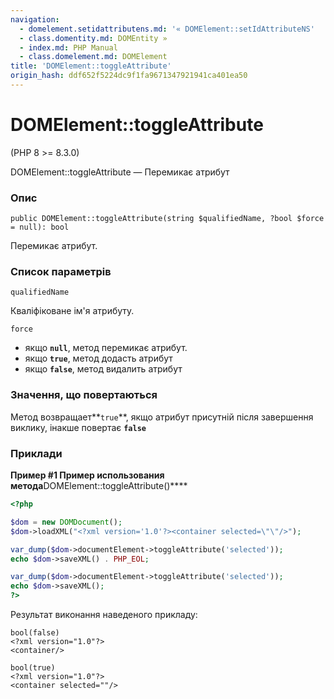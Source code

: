 ```yaml
---
navigation:
  - domelement.setidattributens.md: '« DOMElement::setIdAttributeNS'
  - class.domentity.md: DOMEntity »
  - index.md: PHP Manual
  - class.domelement.md: DOMElement
title: 'DOMElement::toggleAttribute'
origin_hash: ddf652f5224dc9f1fa9671347921941ca401ea50
---
```

# DOMElement::toggleAttribute

(PHP 8 >= 8.3.0)

DOMElement::toggleAttribute — Перемикає атрибут

### Опис

```methodsynopsis
public DOMElement::toggleAttribute(string $qualifiedName, ?bool $force = null): bool
```

Перемикає атрибут.

### Список параметрів

`qualifiedName`

Кваліфіковане ім'я атрибуту.

`force`

-   якщо **`null`**, метод перемикає атрибут.
-   якщо **`true`**, метод додасть атрибут
-   якщо **`false`**, метод видалить атрибут

### Значення, що повертаються

Метод возвращает\*\*`true`\*\*, якщо атрибут присутній після завершення виклику, інакше повертає **`false`**

### Приклади

**Пример #1 Пример использования метода**DOMElement::toggleAttribute()\*\*\*\*

```php
<?php

$dom = new DOMDocument();
$dom->loadXML("<?xml version='1.0'?><container selected=\"\"/>");

var_dump($dom->documentElement->toggleAttribute('selected'));
echo $dom->saveXML() . PHP_EOL;

var_dump($dom->documentElement->toggleAttribute('selected'));
echo $dom->saveXML();
?>
```

Результат виконання наведеного прикладу:

```
bool(false)
<?xml version="1.0"?>
<container/>

bool(true)
<?xml version="1.0"?>
<container selected=""/>
```
